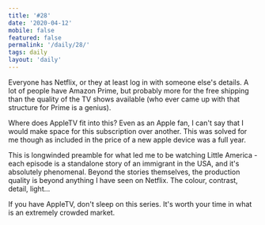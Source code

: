 ```yaml
---
title: '#28'
date: '2020-04-12'
mobile: false
featured: false
permalink: '/daily/28/'
tags: daily
layout: 'daily'
---
```


Everyone has Netflix, or they at least log in with someone else's details. A lot of people have Amazon Prime, but probably more for the free shipping than the quality of the TV shows available (who ever came up with that structure for Prime is a genius).

Where does AppleTV fit into this? Even as an Apple fan, I can't say that I would make space for this subscription over another. This was solved for me though as included in the price of a new apple device was a full year.

This is longwinded preamble for what led me to be watching Little America - each episode is a standalone story of an immigrant in the USA, and it's absolutely phenomenal. Beyond the stories themselves, the production quality is beyond anything I have seen on Netflix. The colour, contrast, detail, light...

If you have AppleTV, don't sleep on this series. It's worth your time in what is an extremely crowded market.
